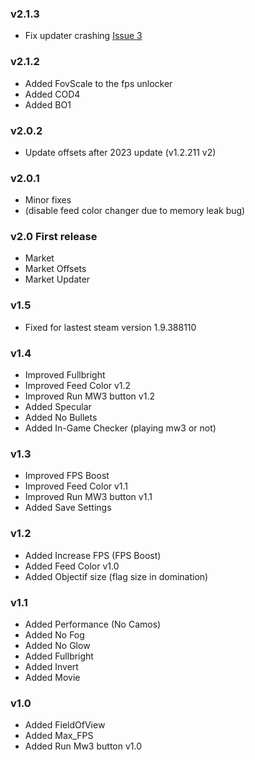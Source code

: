 ### v2.1.3
- Fix updater crashing [Issue 3](https://github.com/PierroD/Market/issues/3)

### v2.1.2
- Added FovScale to the fps unlocker
- Added COD4
- Added BO1

### v2.0.2
- Update offsets after 2023 update (v1.2.211 v2)

### v2.0.1

- Minor fixes
- (disable feed color changer due to memory leak bug)

### v2.0 First release

- Market
- Market Offsets
- Market Updater

### v1.5

- Fixed for lastest steam version 1.9.388110

### v1.4

- Improved Fullbright
- Improved Feed Color v1.2
- Improved Run MW3 button v1.2
- Added Specular
- Added No Bullets
- Added In-Game Checker (playing mw3 or not)

### v1.3

- Improved FPS Boost
- Improved Feed Color v1.1
- Improved Run MW3 button v1.1
- Added Save Settings

### v1.2

- Added Increase FPS (FPS Boost)
- Added Feed Color v1.0
- Added Objectif size (flag size in domination)

### v1.1

- Added Performance (No Camos)
- Added No Fog
- Added No Glow
- Added Fullbright
- Added Invert
- Added Movie

### v1.0

- Added FieldOfView
- Added Max_FPS
- Added Run Mw3 button v1.0
